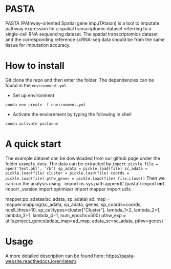 # PASTA
PASTA (PAthway-oriented Spatial gene impuTAtaion) is a tool to imputate pathway expression for a spatial transcriptomic dataset referring to a single-cell RNA sequencing dataset. 
The spatial transcriptomics dataset and the corresponding reference scRNA-seq data should be from the same tissue for imputation accuracy. 

# How to install
Git clone the repo and then enter the folder. The dependencies can be found in the `environment.yml`.

- Set up environment 

`conda env create -f environment.yml`

- Activate the enviornment by typing the following in shell

`
conda activate pastaenv
`

# A quick start 
The example dataset can be downloaded from our github page under the folder `example_data`. The data can be extracted by
`
import pickle
file = open('test.pkl', 'rb')
sp_adata = pickle.load(file)
sc_adata = pickle.load(file)
cluster = pickle.load(file)
coords = pickle.load(file)
pthw_genes = pickle.load(file)
file.close()
`
Then we can run the analysis using
`
import os
sys.path.append('./pasta')
import __init__
import _version
import optimizer
import mapper
import utils

mapper.pp_adatas(sc_adata, sp_adata)
ad_map = mapper.mapping(sc_adata, sp_adata, genes, sp_coords=coords, ncell_thres=10,
    sp_celltypes=cluster["Cluster"], lambda_1=2, lambda_2=1, lambda_3=1, lambda_4=1, num_epochs=500)
pthw_exp = utils.project_genes(adata_map=ad_map, adata_sc=sc_adata, pthw=genes)
`

# Usage 
A more detailed description can be found here: https://pasta-website.readthedocs.io/en/latest/.
